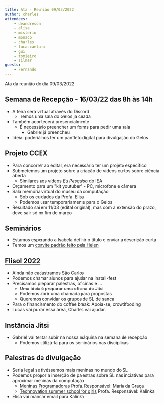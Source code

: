 ```yaml
---
title: Ata - Reunião 09/03/2022
author: charles
attendees:
    - deandreson
    - elisa
    - misterio
    - monaco
    - charles
    - lucascaetano
    - gui
    - tomieiro
    - silmar
guests:
    - Fernando
---
```


Ata da reunião do dia 09/03/2022

## Semana de Recepção - 16/03/22 das 8h às 14h
- A feira será virtual através do Discord
	- Temos uma sala do Gelos já criada
- Também acontecerá presencialmente
	- É necessário preencher um forms para pedir uma sala
		- Gabriel já preencheu
- Ideia: poderiámos ter um panfleto digital para divulgação do Gelos

## Projeto CCEX
- Para concorrer ao edital, era necessário ter um projeto específico
- Submetemos um projeto sobre a criação de vídeos curtos sobre ciência aberta
	- Similares aos vídeos *Eu Pesquiso* do IEA
- Orçamento para um "kit youtuber" - PC, microfone e câmera
- Sala memória virtual do museu da computação
	- Sob os cuidados da Profa. Elisa
	- Podemos usar temporariamente para o Gelos
- Resultado sai em 11/03 (edital original), mas com a extensão do prazo, deve
sair só no fim de março

## Seminários
- Estamos esperando a Isabela definir o título e enviar a descrição curta
- Temos um [convite padrão feito pela Helen](https://docs.google.com/document/d/18C1GFE_x-9rUEazVciHGHxkBPjQEICkNKAgohIX06jE/edit?usp=sharing)

## [Flisol 2022](https://flisol.info/FLISOL2022/Brasil)
- Ainda não cadastramos São Carlos
- Podemos chamar alunos para ajudar na install-fest
- Precisamos preparar palestras, oficinas e ...
	- Uma ideia é preparar uma oficina de Jitsi
	- Podemos abrir uma chamada para propostas
	- Queremos convidar os grupos de SL de sanca
- Para o financiamento do coffee break: Apoia-se, crowdfooding
- Lucas vai puxar essa área, Charles vai ajudar.

## Instância Jitsi
- Gabriel vai tentar subir na nossa máquina na semana de recepção
	- Podemos utilizá-la para os seminários nas disciplinas

## Palestras de divulgação
- Seria legal se tivéssemos mais meninas no mundo do SL
- Podemos propor a inserção de palestras sobre SL nas inciativas para aproximar
meninas da computação
	- [Meninas Programadoras](https://meninasprogramadoras.icmc.usp.br/inicio)
Profa. Responsável: Maria da Graça
	- [Technovation summer school for girls](http://grace.icmc.usp.br/TechSchool/index.html)
Profa. Responsável: Kalinka
- Elisa vai mandar email para Kalinka

